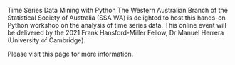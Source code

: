 Time Series Data Mining with Python
The Western Australian Branch of the Statistical Society of Australia (SSA WA) is delighted to host this hands-on Python workshop on the analysis of time series data. This online event will be delivered by the 2021 Frank Hansford-Miller Fellow, Dr Manuel Herrera (University of Cambridge).

Please visit this page for more information.
